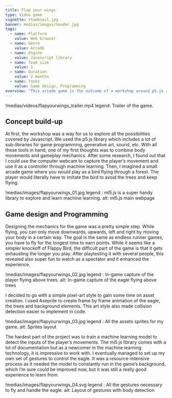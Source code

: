 ```yaml
---
title: Flap your wings
type: Video game
vignette: thumbnail.jpg
banner: medias/images/header.jpg
tags:
  - name: Platform
    value: Web browser
  - name: Genre
    value: Arcade
  - name: Engine
    value: Javascript library
  - name: Team size
    value: 1
  - name: Duration
    value: 2 months
  - name: Tasks
    value: Game design, Programming
overview: "This arcade game is the outcome of a workshop around p5.js and its libraries. You play as an eagle flying through a forest and must use body movement to keep flying and avoid trees along the way. It was an interesting concept and prototype to work with and explore ml5.js for machine learning and p5.play for simple Javascript game engine."
---
```


!medias/videos/flapyourwings_trailer.mp4
  legend: Trailer of the game.

## Concept build-up

At first, the workshop was a way for us to explore all the possibilities covered by Javascript. We used the p5.js library which includes a lot of sub-libraries for game programming, generative art, sound, etc. With all these tools in hand, one of my first thoughts was to combine body movements and gameplay mechanics. After some research, I found out that I could use the computer webcam to capture the player’s movement and use it as a controller through machine learning.
Then, I imagined a small arcade game where you would play as a bird flying through a forest. The player would literally have to imitate the bird to avoid the trees and keep flying.

!medias/images/flapyourwings_01.jpg
  legend : ml5.js is a super handy library to explore and learn machine learning.
  alt: ml5.js main webpage

## Game design and Programming

Designing the mechanics for the game was a pretty simple step. While flying, you can only move downwards, upwards, left and right by moving your body in a certain way. The goal is the same as endless runner games, you have to fly for the longest time to earn points.
While it seems like a simpler knockoff of Flappy Bird, the difficult part of the game is that it gets exhausting the longer you play. After playtesting it with several people, this revealed also super fun to watch as a spectator and it enhanced the experience.

!medias/images/flapyourwings_02.jpg
  legend : In-game capture of the player flying above trees.
  alt: In-game capture of the eagle flying above trees

I decided to go with a simple pixel-art style to gain some time on asset creation. I used Aseprite to create frame by frame animation of the eagle, the trees and background elements. This art style also made collision detection easier to implement in code.

!medias/images/flapyourwings_03.jpg
  legend : All the assets sprites for my game.
  alt: Sprites layout

The hardest part of the project was to train a machine learning model to detect the inputs of the player’s movements. The ml5.js library comes with a lot of documentation but as a newcomer in the machine learning technology, it is impressive to work with. I eventually managed to set up my own set of gestures to control the eagle.
It was a resource-intensive process as it needed the model to constantly run in the game’s background, which I’m sure could be improved now, but it was still a really good experience to learn from.

!medias/images/flapyourwings_04.svg
  legend : All the gestures necessary to fly and handle the eagle.
  alt: Layout of gestures with body detection
